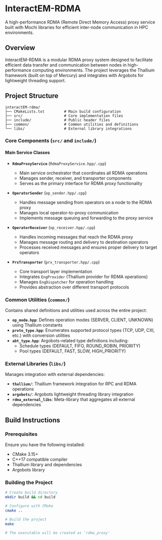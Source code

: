 # InteractEM-RDMA

A high-performance RDMA (Remote Direct Memory Access) proxy service built with Mochi libraries for efficient inter-node communication in HPC environments.

## Overview

InteractEM-RDMA is a modular RDMA proxy system designed to facilitate efficient data transfer and communication between nodes in high-performance computing environments. The project leverages the Thallium framework (built on top of Mercury) and integrates with Argobots for lightweight threading support.

## Project Structure

```
interactEM-rdma/
├── CMakeLists.txt         # Main build configuration
├── src/                   # Core implementation files
├── include/               # Public header files
├── common/                # Common utilities and definitions
└── libs/                  # External library integrations
```

### Core Components (`src/` and `include/`)

#### Main Service Classes

- **`RdmaProxyService`** (`RdmaProxyService.hpp/.cpp`)
  - Main service orchestrator that coordinates all RDMA operations
  - Manages sender, receiver, and transporter components
  - Serves as the primary interface for RDMA proxy functionality

- **`OperatorSender`** (`op_sender.hpp/.cpp`)
  - Handles message sending from operators on a node to the RDMA proxy
  - Manages local operator-to-proxy communication
  - Implements message queuing and forwarding to the proxy service

- **`OperatorReceiver`** (`op_receiver.hpp/.cpp`)
  - Handles incoming messages that reach the RDMA proxy
  - Manages message routing and delivery to destination operators
  - Processes received messages and ensures proper delivery to target operators

- **`PrxTransporter`** (`prx_transporter.hpp/.cpp`)
  - Core transport layer implementation
  - Integrates `EngProvider` (Thallium provider for RDMA operations)
  - Manages `EngDispatcher` for operation handling
  - Provides abstraction over different transport protocols

### Common Utilities (`common/`)

Contains shared definitions and utilities used across the entire project:

- **`op_mode.hpp`**: Defines operation modes (SERVER, CLIENT, UNKNOWN) using Thallium constants
- **`proto_type.hpp`**: Enumerates supported protocol types (TCP, UDP, CXI, etc.) with conversion utilities
- **`abt_type.hpp`**: Argobots-related type definitions including:
  - Schedule types (DEFAULT, FIFO, ROUND_ROBIN, PRIORITY)
  - Pool types (DEFAULT, FAST, SLOW, HIGH_PRIORITY)

### External Libraries (`libs/`)

Manages integration with external dependencies:

- **`thallium/`**: Thallium framework integration for RPC and RDMA operations
- **`argobots/`**: Argobots lightweight threading library integration
- **`rdma_external_libs`**: Meta-library that aggregates all external dependencies

## Build Instructions

### Prerequisites

Ensure you have the following installed:
- CMake 3.15+
- C++17 compatible compiler
- Thallium library and dependencies
- Argobots library

### Building the Project

```bash
# Create build directory
mkdir build && cd build

# Configure with CMake
cmake ..

# Build the project
make

# The executable will be created as 'rdma_proxy'
```
